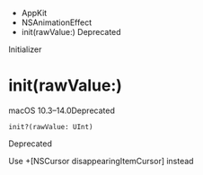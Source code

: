 

- AppKit
- NSAnimationEffect
-  init(rawValue:) Deprecated

Initializer

# init(rawValue:)

macOS 10.3–14.0Deprecated

``` source
init?(rawValue: UInt)
```

Deprecated

Use +\[NSCursor disappearingItemCursor\] instead

